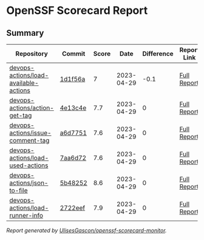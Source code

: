 # OpenSSF Scorecard Report

## Summary

| Repository | Commit | Score | Date | Difference | Report Link | StepSecurity Link |
| -- | -- | -- | -- | -- | -- | -- |
| [devops-actions/load-available-actions](https://github.com/devops-actions/load-available-actions) | [1d1f56a](https://github.com/devops-actions/load-available-actions/commit/1d1f56ad3c09fd9f6c350eeffc9edd5963684a4f) | 7 | 2023-04-29 | -0.1 | [Full Report](https://deps.dev/project/github/devops-actions%2Fload-available-actions) | [Fix it](http://app.stepsecurity.io/securerepo?repo=devops-actions/load-available-actions) |
| [devops-actions/action-get-tag](https://github.com/devops-actions/action-get-tag) | [4e13c4e](https://github.com/devops-actions/action-get-tag/commit/4e13c4ea459efa2988a10d5ff0f252bb097929ef) | 7.7 | 2023-04-29 | 0 | [Full Report](https://deps.dev/project/github/devops-actions%2Faction-get-tag) | [Fix it](http://app.stepsecurity.io/securerepo?repo=devops-actions/action-get-tag) |
| [devops-actions/issue-comment-tag](https://github.com/devops-actions/issue-comment-tag) | [a6d7751](https://github.com/devops-actions/issue-comment-tag/commit/a6d77513da8dad253083004d9e1e0b8299a82a9e) | 7.6 | 2023-04-29 | 0 | [Full Report](https://deps.dev/project/github/devops-actions%2Fissue-comment-tag) | [Fix it](http://app.stepsecurity.io/securerepo?repo=devops-actions/issue-comment-tag) |
| [devops-actions/load-used-actions](https://github.com/devops-actions/load-used-actions) | [7aa6d72](https://github.com/devops-actions/load-used-actions/commit/7aa6d72ad64c936e99b3e3fa1da927d55387b99d) | 7.6 | 2023-04-29 | 0 | [Full Report](https://deps.dev/project/github/devops-actions%2Fload-used-actions) | [Fix it](http://app.stepsecurity.io/securerepo?repo=devops-actions/load-used-actions) |
| [devops-actions/json-to-file](https://github.com/devops-actions/json-to-file) | [5b48252](https://github.com/devops-actions/json-to-file/commit/5b48252a226562198baa212a97e6159ab3d5aea8) | 8.6 | 2023-04-29 | 0 | [Full Report](https://deps.dev/project/github/devops-actions%2Fjson-to-file) | [Fix it](http://app.stepsecurity.io/securerepo?repo=devops-actions/json-to-file) |
| [devops-actions/load-runner-info](https://github.com/devops-actions/load-runner-info) | [2722eef](https://github.com/devops-actions/load-runner-info/commit/2722eef3f2147e230b89e4469dd664c10de13f24) | 7.9 | 2023-04-29 | 0 | [Full Report](https://deps.dev/project/github/devops-actions%2Fload-runner-info) | [Fix it](http://app.stepsecurity.io/securerepo?repo=devops-actions/load-runner-info) |

_Report generated by [UlisesGascon/openssf-scorecard-monitor](https://github.com/UlisesGascon/openssf-scorecard-monitor)._
